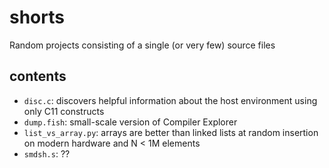 # shorts
Random projects consisting of a single (or very few) source files

## contents
- `disc.c`: discovers helpful information about the host environment using only C11 constructs
- `dump.fish`: small-scale version of Compiler Explorer
- `list_vs_array.py`: arrays are better than linked lists at random insertion on modern hardware and N < 1M elements
- `smdsh.s`: ??
